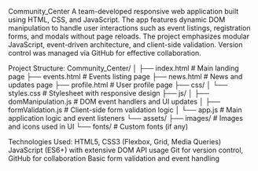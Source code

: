 Community_Center
A team-developed responsive web application built using HTML, CSS, and JavaScript. The app features dynamic DOM manipulation to handle user interactions such as event listings, registration forms, and modals without page reloads. The project emphasizes modular JavaScript, event-driven architecture, and client-side validation. Version control was managed via GitHub for effective collaboration.

Project Structure:
Community_Center/
│
├── index.html               # Main landing page
├── events.html              # Events listing page
├── news.html                # News and updates page
├── profile.html             # User profile page
├── css/
│   └── styles.css           # Stylesheet with responsive design
├── js/
│   ├── domManipulation.js   # DOM event handlers and UI updates
│   ├── formValidation.js    # Client-side form validation logic
│   └── app.js               # Main application logic and event listeners
└── assets/
    ├── images/              # Images and icons used in UI
    └── fonts/               # Custom fonts (if any)

Technologies Used:
HTML5, CSS3 (Flexbox, Grid, Media Queries)
JavaScript (ES6+) with extensive DOM API usage
Git for version control, GitHub for collaboration
Basic form validation and event handling
